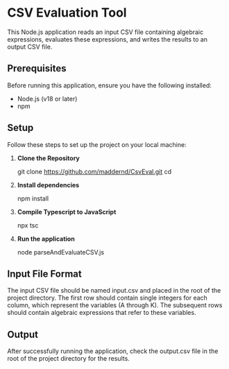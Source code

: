 # CSV Evaluation Tool

This Node.js application reads an input CSV file containing algebraic expressions, evaluates these expressions, and writes the results to an output CSV file.

## Prerequisites

Before running this application, ensure you have the following installed:
- Node.js (v18 or later)
- npm 

## Setup

Follow these steps to set up the project on your local machine:

1. **Clone the Repository** 

   git clone <https://github.com/maddernd/CsvEval.git>
   cd <CSEval>

2. **Install dependencies**

    npm install

3. **Compile Typescript to JavaScript**

    npx tsc

4. **Run the application**

    node parseAndEvaluateCSV.js


## Input File Format
The input CSV file should be named input.csv and placed in the root of the project directory. The first row should contain single integers for each column, which represent the variables (A through K). 
The subsequent rows should contain algebraic expressions that refer to these variables.

## Output
After successfully running the application, check the output.csv file in the root of the project directory for the results.